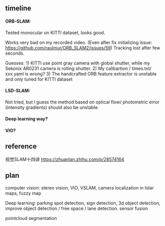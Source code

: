 ## timeline

#### ORB-SLAM: 
Tested monocular on KITTI dataset, looks good.

Works very bad on my recorded video. (Even after fix initializing issue: https://github.com/raulmur/ORB_SLAM2/issues/59)
Tracking lost after few seconds.

Guesses: 1) KITTI use point gray camera with global shutter, while my Sekonix AR0231 camera is rolling shutter. 
2) My calibartion / times.txt/ xxx.yaml is wrong?
3) The handcrafted ORB feature extractor is unstable and only tuned for KITTI dataset

#### LSD-SLAM:
Not tried, but I guess the method based on optical flow/ photometric error (intensity gradients) should also be unstable.

#### Deep learning way?
#### VIO?


## reference
视觉SLAM十四讲
https://zhuanlan.zhihu.com/p/28574164



## plan
computer vision: stereo vision, VIO, VSLAM, camera localization in lidar maps, fuzzy map

Deep learning: parking spot detection, sign detection, 3d object detection, improve object detection / free space / lane detection.
sensor fusion

pointcloud segmentation
